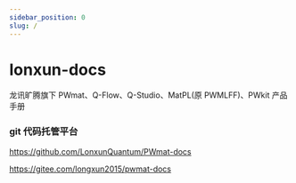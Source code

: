 ```yaml
---
sidebar_position: 0
slug: /
---
```


<!-- # 产品手册

**Q-CAD** is a Material Design R&D integration platform developed by [Longxun](http://www.pwmat.com/).

:::tip NOTE
Under the background of carbon peaking, carbon neutrality, the rapid development of the biomedical industry and the imminent end of Moore's Law, the traditional industrial design CAD software based on continuous mediaand Newtonian mechanics can no longer meet the research and development needs of related industries, and it is necessary to take into account more microscopic quantum effects. LongXun thus proposed the concept of Q-CAD (Quantum-Computer Aided Design), adding modules that can calculate quantum effects to industrial design software, creating atomic-scale material design software in the post-industrial era, innovating the traditional material research and development model, and changing the face of industrial design and manufacturing.
::: -->

# lonxun-docs

龙讯旷腾旗下 PWmat、Q-Flow、Q-Studio、MatPL(原 PWMLFF)、PWkit 产品手册

### git 代码托管平台

https://github.com/LonxunQuantum/PWmat-docs

https://gitee.com/longxun2015/pwmat-docs
